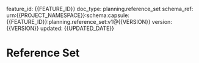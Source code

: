 feature_id: {{FEATURE_ID}}
doc_type: planning.reference_set
schema_ref: urn:{{PROJECT_NAMESPACE}}:schema:capsule:{{FEATURE_ID}}:planning.reference_set:v1@{{VERSION}}
version: {{VERSION}}
updated: {{UPDATED_DATE}}

# Reference Set

<!-- Link prior art, APIs, code samples, design docs, and domain references. -->

